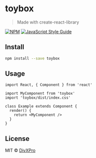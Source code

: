 # toybox

> Made with create-react-library

[![NPM](https://img.shields.io/npm/v/toybox.svg)](https://www.npmjs.com/package/toybox) [![JavaScript Style Guide](https://img.shields.io/badge/code_style-standard-brightgreen.svg)](https://standardjs.com)

## Install

```bash
npm install --save toybox
```

## Usage

```tsx
import React, { Component } from 'react'

import MyComponent from 'toybox'
import 'toybox/dist/index.css'

class Example extends Component {
  render() {
    return <MyComponent />
  }
}
```

## License

MIT © [DivXPro](https://github.com/DivXPro)
